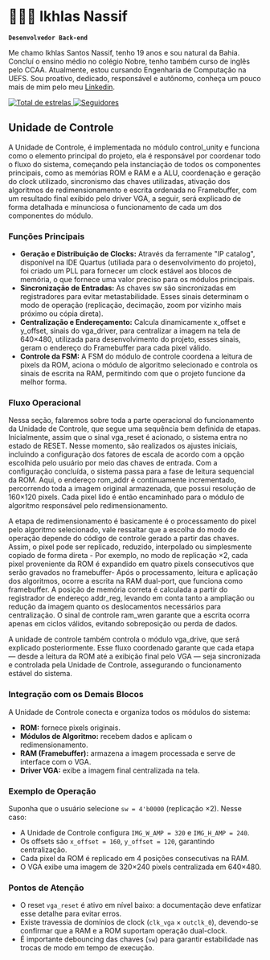 # 👩🏻‍💻 Ikhlas Nassif

**`Desenvolvedor Back-end`**

Me chamo Ikhlas Santos Nassif, tenho 19 anos e sou natural da Bahia. Concluí o ensino médio no colégio Nobre, tenho também curso de inglês pelo CCAA. Atualmente, estou cursando Engenharia de Computação na UEFS. Sou proativo, dedicado, responsável e autônomo, conheça um pouco mais de mim pelo meu [Linkedin](https://www.linkedin.com/in/ikhlasnassif/).

<p align="left">
    <a href="https://github.com/isnassif?tab=repositories&sort=stargazers">
        <img 
            alt="Total de estrelas" 
            title="Total de estrelas GitHub" 
            src="https://custom-icon-badges.demolab.com/github/stars/isnassif?color=55960c&style=for-the-badge&labelColor=488207&logo=star&label=estrelas"
        />
    </a>
    <a href="https://github.com/isnassif?tab=followers">
        <img 
            alt="Seguidores" 
            title="Me siga no GitHub" 
            src="https://custom-icon-badges.demolab.com/github/followers/isnassif?color=236ad3&labelColor=1155ba&style=for-the-badge&logo=github&label=Seguidores&logoColor=white"
        />
    </a>
</p>

<h2 id="control">Unidade de Controle</h2>
<p>
A Unidade de Controle, é implementada no módulo control_unity e funciona como o elemento principal do projeto, ela é responsável por coordenar todo o fluxo do sistema, começando pela instanciação de todos os componentes principais, como as memórias ROM e RAM e a ALU, coordenação e geração do clock utilizado, sincronismo das chaves utilizadas, ativação dos algoritmos de redimensionamento e escrita ordenada no Framebuffer, com um resultado final exibido pelo driver VGA, a seguir, será explicado de forma detalhada e minunciosa o funcionamento de cada um dos componentes do módulo.
</p>

<h3>Funções Principais</h3>
<ul>
  <li><strong>Geração e Distribuição de Clocks:</strong>  
      Através da ferramente "IP catalog", disponível na IDE Quartus (utiliada para o desenvolvimento do projeto), foi criado um PLL para fornecer um clock estável aos blocos de memória, o que fornece uma valor preciso para os módulos principais.</li>
  <li><strong>Sincronização de Entradas:</strong>  
      As chaves sw são sincronizadas em registradores para evitar metastabilidade. Esses sinais determinam o modo de operação (replicação, decimação, zoom por vizinho mais próximo ou cópia direta).</li>
  <li><strong>Centralização e Endereçamento:</strong>  
      Calcula dinamicamente x_offset e y_offset, sinais do vga_driver, para centralizar a imagem na tela de 640×480, utilizada para desenvolvimento do projeto, esses sinais, geram o endereço do Framebuffer para cada pixel válido.</li>
  <li><strong>Controle da FSM:</strong>  
      A FSM do módulo de controle coordena a leitura de pixels da ROM, aciona o módulo de algoritmo selecionado e controla os sinais de escrita na RAM, permitindo com que o projeto funcione da melhor forma.</li>
</ul>

<h3>Fluxo Operacional</h3>
<p>
    Nessa seção, falaremos sobre toda a parte operacional do funcionamento da Unidade de Controle, que segue uma sequência bem definida de etapas. Inicialmente, assim que o sinal vga_reset é acionado, o sistema entra no estado de RESET. Nesse momento, são realizados os ajustes iniciais, incluindo a configuração dos fatores de escala de acordo com a opção escolhida pelo usuário por meio das chaves de entrada. Com a configuração concluída, o sistema passa para a fase de leitura sequencial da ROM. Aqui, o endereço rom_addr é continuamente incrementado, percorrendo toda a imagem original armazenada, que possui resolução de 160×120 pixels. Cada pixel lido é então encaminhado para o módulo de algoritmo responsável pelo redimensionamento.
</p>

<p>
    A etapa de redimensionamento é basicamente é o processamento do pixel pelo algoritmo selecionado, vale ressaltar que a escolha do modo de operação depende do código de controle gerado a partir das chaves. Assim, o pixel pode ser replicado, reduzido, interpolado ou simplesmente copiado de forma direta - Por exemplo, no modo de replicação ×2, cada pixel proveniente da ROM é expandido em quatro pixels consecutivos que serão gravados no framebuffer- Após o processamento, leitura e aplicação dos algoritmos, ocorre a escrita na RAM dual-port, que funciona como framebuffer. A posição de memória correta é calculada a partir do registrador de endereço addr_reg, levando em conta tanto a ampliação ou redução da imagem quanto os deslocamentos necessários para centralização. O sinal de controle ram_wren garante que a escrita ocorra apenas em ciclos válidos, evitando sobreposição ou perda de dados.
</p>

<p>
    A unidade de controle também controla o módulo vga_drive, que será explicado posteriormente. Esse fluxo coordenado garante que cada etapa — desde a leitura da ROM até a exibição final pelo VGA — seja sincronizada e controlada pela Unidade de Controle, assegurando o funcionamento estável do sistema.
</p>

<h3>Integração com os Demais Blocos</h3>
<p>
A Unidade de Controle conecta e organiza todos os módulos do sistema:
</p>
<ul>
  <li><strong>ROM:</strong> fornece pixels originais.</li>
  <li><strong>Módulos de Algoritmo:</strong> recebem dados e aplicam o redimensionamento.</li>
  <li><strong>RAM (Framebuffer):</strong> armazena a imagem processada e serve de interface com o VGA.</li>
  <li><strong>Driver VGA:</strong> exibe a imagem final centralizada na tela.</li>
</ul>

<h3>Exemplo de Operação</h3>
<p>
Suponha que o usuário selecione <code>sw = 4'b0000</code> (replicação ×2).  
Nesse caso:
</p>
<ul>
  <li>A Unidade de Controle configura <code>IMG_W_AMP = 320</code> e <code>IMG_H_AMP = 240</code>.</li>
  <li>Os offsets são <code>x_offset = 160</code>, <code>y_offset = 120</code>, garantindo centralização.</li>
  <li>Cada pixel da ROM é replicado em 4 posições consecutivas na RAM.</li>
  <li>O VGA exibe uma imagem de 320×240 pixels centralizada em 640×480.</li>
</ul>

<h3>Pontos de Atenção</h3>
<ul>
  <li>O reset <code>vga_reset</code> é ativo em nível baixo: a documentação deve enfatizar esse detalhe para evitar erros.</li>
  <li>Existe travessia de domínios de clock (<code>clk_vga</code> × <code>outclk_0</code>), devendo-se confirmar que a RAM e a ROM suportam operação dual-clock.</li>
  <li>É importante debouncing das chaves (<code>sw</code>) para garantir estabilidade nas trocas de modo em tempo de execução.</li>
</ul>

